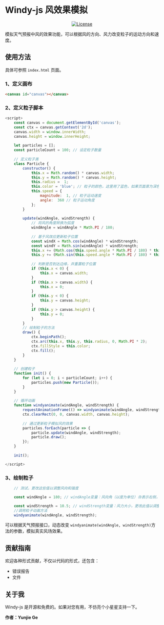 # Windy-js 风效果模拟


<p style="text-align: center">
  <a href="https://choosealicense.com/licenses/mit">
		<img src="https://img.shields.io/badge/license-MIT-blue.svg" alt="License">
	</a>
</p>

模拟天气预报中风的效果功能，可以根据风的方向、风力改变粒子的运动方向和速度。

## 使用方法
具体可参照 ```index.html``` 页面。

### 1、定义画布

```html
<canvas id="canvas"></canvas>
```

### 2、定义粒子脚本

```js
<script>
    const canvas = document.getElementById('canvas');
    const ctx = canvas.getContext('2d');
    canvas.width = window.innerWidth;
    canvas.height = window.innerHeight;
​
    let particles = [];
    const particleCount = 100; // 设定粒子数量
​
    // 定义粒子类
    class Particle {
        constructor() {
            this.x = Math.random() * canvas.width;
            this.y = Math.random() * canvas.height;
            this.radius =  1;
            this.color = 'blue'; // 粒子的颜色，这里用了蓝色，如果页面景为深色，此处可以改为白色（white）粒子
            this.speed = {
                magnitude:  1, // 粒子运动速度
                angle:  360 // 粒子运动角度
            };
        }
​
        update(windAngle, windStrength) {
            // 将风的角度转换为弧度
            windAngle = windAngle * Math.PI / 180;
​
            // 基于风效应更新粒子位置
            const windX = Math.cos(windAngle) * windStrength;
            const windY = Math.sin(windAngle) * windStrength;
            this.x += (Math.cos(this.speed.angle * Math.PI / 180) * this.speed.magnitude) + windX;
            this.y += (Math.sin(this.speed.angle * Math.PI / 180) * this.speed.magnitude) + windY;
​
            // 判断是否到达边缘，并重置粒子位置
            if (this.x < 0) {
                this.x = canvas.width;
            }
            if (this.x > canvas.width) {
                this.x = 0;
            }
            if (this.y < 0) {
                this.y = canvas.height;
            }
            if (this.y > canvas.height) {
                this.y = 0;
            }
        }
        // 绘制粒子的方法
        draw() {
            ctx.beginPath();
            ctx.arc(this.x, this.y, this.radius, 0, Math.PI * 2);
            ctx.fillStyle = this.color;
            ctx.fill();
        }
    }
​
    // 创建粒子
    function init() {
        for (let i = 0; i < particleCount; i++) {
            particles.push(new Particle());
        }
    }
​
    // 循环动画
    function windyanimate(windAngle, windStrength) {
        requestAnimationFrame(() => windyanimate(windAngle, windStrength));
        ctx.clearRect(0, 0, canvas.width, canvas.height);
​
        // 通过更新粒子模拟风的效果
        particles.forEach(particle => {
            particle.update(windAngle, windStrength);
            particle.draw();
        });
    }
​
    init();

</script>
```
### 3、绘制粒子
```js
    // 测试，更改这些值以调整风向和强度

    const windAngle = 180; // windAngle变量：风向角（以度为单位）（0表示右侧，90表示下方，180表示左侧，270表示上方）

    const windStrength = 10.5; // windStrength变量：风力大小，更改此值以调整风力
    //调用粒子动画方法
    windyanimate(windAngle, windStrength);
```

可以根据天气预报接口，动态改变 ```windyanimate(windAngle, windStrength)```方法的参数，模拟真实风场效果。


## 贡献指南

欢迎各种形式贡献，不仅以代码的形式，还包含：

- 错误报告
- 文件


## 关于我

Windy-js 是开源和免费的。如果对您有用，不仿亮个小星星支持一下。

**作者：Yunjie Ge**



